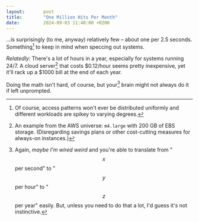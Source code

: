 ```yaml
---
layout:       post
title:        "One Million Hits Per Month"
date:         2024-09-03 11:40:00 +0200
---
```


...is surprisingly (to me, anyway) relatively few – about one per 2.5 seconds. Something[^spikey] to keep in mind when speccing out systems.

[^spikey]: Of course, access patterns won't ever be distributed uniformly and different workloads are spikey to varying degrees.

*Relatedly:* There's a lot of hours in a year, especially for systems running 24/7. A cloud server[^m4large] that costs $0.12/hour seems pretty inexpensive, yet it'll rack up a $1000 bill at the end of each year.

[^m4large]: An example from the AWS universe: `m4.large` with 200 GB of EBS storage. (Disregarding savings plans or other cost-cutting measures for always-on instances.)

Doing the math isn't hard, of course, but your[^weird] brain might not always do it if left unprompted.

[^weird]: Again, *maybe I'm wired weird* and you're able to translate from "$$x$$ per second" to "$$y$$ per hour" to "$$z$$ per year" easily. But, unless you need to do that a lot, I'd guess it's not instinctive.
